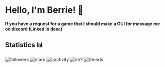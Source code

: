 # Hello, I'm Berrie! 👋

**If you have a request for a game that I should make a GUI for message me on discord (Linked in desc)**

## Statistics 📊

![followers](https://img.shields.io/github/followers/CheriBerrie?color=red&label=Followers&logo=github&style=for-the-badge) ![stars](https://img.shields.io/github/stars/CheriBerrie?color=red&logo=github&style=for-the-badge) ![cactivity](https://img.shields.io/github/commit-activity/m/CheriBerrie/Berries-Scripts?color=green&logo=github&style=for-the-badge) ![mr?](https://img.shields.io/maintenance/yes/2022?color=succses&label=moderated%20repos&logo=github&style=for-the-badge) ![friends](https://img.shields.io/badge/Friends-8-green?style=for-the-badge&logo=discord&logoColor=white)
